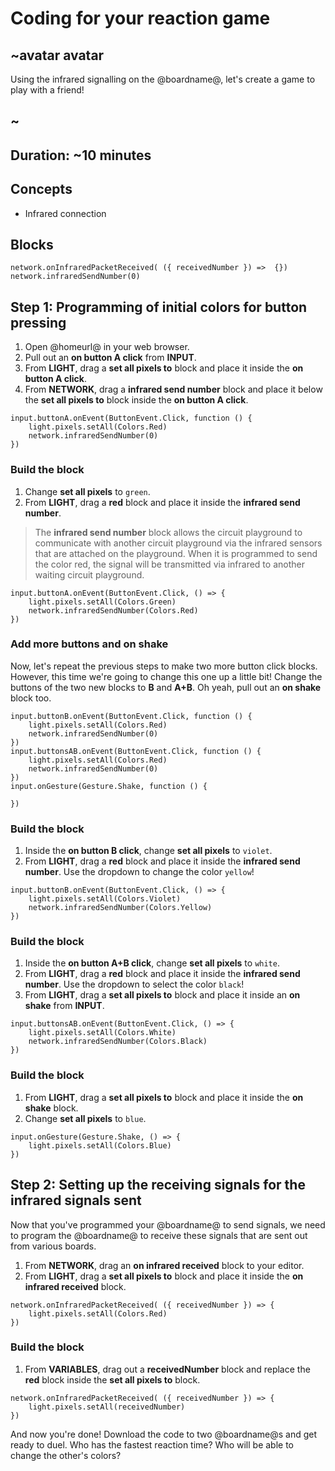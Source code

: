 # Coding for your reaction game 

## ~avatar avatar 
Using the infrared signalling on the @boardname@, let's create a game to play with a friend! 
## ~ 

## Duration: ~10 minutes 

## Concepts

* Infrared connection 

## Blocks

```cards
network.onInfraredPacketReceived( ({ receivedNumber }) =>  {})
network.infraredSendNumber(0)
```

## Step 1: Programming of initial colors for button pressing 

1. Open @homeurl@ in your web browser.
2. Pull out an **on button A click** from **INPUT**.
3. From **LIGHT**, drag a **set all pixels to** block and place it inside the **on button A click**.
4. From **NETWORK**, drag a **infrared send number** block and place it below the **set all pixels to** block inside the **on button A click**.

```blocks
input.buttonA.onEvent(ButtonEvent.Click, function () {
    light.pixels.setAll(Colors.Red)
    network.infraredSendNumber(0)
})
```

### Build the block

1. Change **set all pixels** to ``green``.
2. From **LIGHT**, drag a **red** block and place it inside the **infrared send number**.
>The **infrared send number** block allows the circuit playground to communicate with another circuit playground via the infrared sensors that are attached on the playground. When it is programmed to send the color red, the signal will be transmitted via infrared to another waiting circuit playground.

```blocks 
input.buttonA.onEvent(ButtonEvent.Click, () => {
    light.pixels.setAll(Colors.Green)
    network.infraredSendNumber(Colors.Red)
})
```

### Add more buttons and on shake

Now, let's repeat the previous steps to make two more button click blocks. However, this time we're going to change this one up a little bit! Change the buttons of the two new blocks to **B** and **A+B**. Oh yeah, pull out an **on shake** block too.

```blocks
input.buttonB.onEvent(ButtonEvent.Click, function () {
    light.pixels.setAll(Colors.Red)
    network.infraredSendNumber(0)
})
input.buttonsAB.onEvent(ButtonEvent.Click, function () {
    light.pixels.setAll(Colors.Red)
    network.infraredSendNumber(0)
})
input.onGesture(Gesture.Shake, function () {
	
})
```

### Build the block

1. Inside the **on button B click**, change **set all pixels** to ``violet``.
2. From **LIGHT**, drag a **red** block and place it inside the **infrared send number**. Use the dropdown to change the color ``yellow``! 

```blocks 
input.buttonB.onEvent(ButtonEvent.Click, () => {
    light.pixels.setAll(Colors.Violet)
    network.infraredSendNumber(Colors.Yellow)
})
```

### Build the block

1. Inside the **on button A+B click**, change **set all pixels** to ``white``.
2. From **LIGHT**, drag a **red** block and place it inside the **infrared send number**. Use the dropdown to select the color ``black``! 
3. From **LIGHT**, drag a **set all pixels to** block and place it inside an **on shake** from **INPUT**.


```blocks 
input.buttonsAB.onEvent(ButtonEvent.Click, () => {
    light.pixels.setAll(Colors.White)
    network.infraredSendNumber(Colors.Black)
})
```

### Build the block

1. From **LIGHT**, drag a **set all pixels to** block and place it inside the **on shake** block.
2. Change **set all pixels** to ``blue``.

```blocks 
input.onGesture(Gesture.Shake, () => {
    light.pixels.setAll(Colors.Blue)
})
```

## Step 2: Setting up the receiving signals for the infrared signals sent 

Now that you've programmed your @boardname@ to send signals, we need to program the @boardname@ to receive these signals that are sent out from various boards. 

1. From **NETWORK**, drag an **on infrared received** block to your editor. 
2. From **LIGHT**, drag a **set all pixels to** block and place it inside the **on infrared received** block. 

```blocks 
network.onInfraredPacketReceived( ({ receivedNumber }) => {
    light.pixels.setAll(Colors.Red)
})
```

### Build the block

1. From **VARIABLES**, drag out a **receivedNumber** block and replace the **red** block inside the **set all pixels to** block. 

```blocks
network.onInfraredPacketReceived( ({ receivedNumber }) => {
    light.pixels.setAll(receivedNumber)
})
```

And now you're done! Download the code to two @boardname@s and get ready to duel. Who has the fastest reaction time? Who will be able to change the other's colors? 


